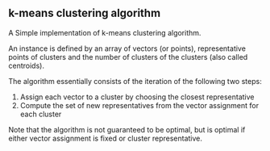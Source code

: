 ## k-means clustering algorithm
A Simple implementation of k-means clustering algorithm.

An instance is defined by an array of vectors (or points), representative points of clusters and the number of clusters of the clusters (also called centroids).

The algorithm essentially consists of the iteration of the following two steps:
1. Assign each vector to a cluster by choosing the closest representative
2. Compute the set of new representatives from the vector assignment for each cluster

Note that the algorithm is not guaranteed to be optimal, but is optimal if either vector assignment is fixed or cluster representative.
